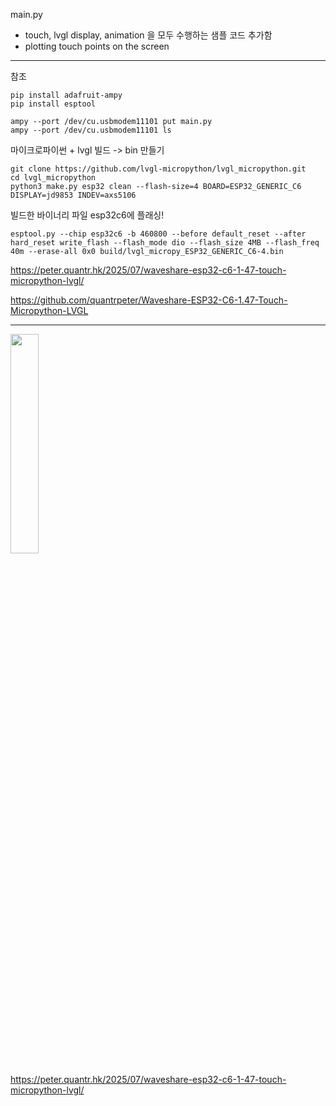 main.py

- touch, lvgl display, animation 을 모두 수행하는 샘플 코드 추가함
- plotting touch points on the screen




---

참조

```
pip install adafruit-ampy
pip install esptool 

ampy --port /dev/cu.usbmodem11101 put main.py
ampy --port /dev/cu.usbmodem11101 ls
```

마이크로파이썬 + lvgl 빌드 -> bin 만들기

```
git clone https://github.com/lvgl-micropython/lvgl_micropython.git
cd lvgl_micropython
python3 make.py esp32 clean --flash-size=4 BOARD=ESP32_GENERIC_C6 DISPLAY=jd9853 INDEV=axs5106
```

빌드한 바이너리 파일 esp32c6에 플래싱!

```
esptool.py --chip esp32c6 -b 460800 --before default_reset --after hard_reset write_flash --flash_mode dio --flash_size 4MB --flash_freq 40m --erase-all 0x0 build/lvgl_micropy_ESP32_GENERIC_C6-4.bin
```




https://peter.quantr.hk/2025/07/waveshare-esp32-c6-1-47-touch-micropython-lvgl/

https://github.com/quantrpeter/Waveshare-ESP32-C6-1.47-Touch-Micropython-LVGL


---
<img src="https://github.com/user-attachments/assets/9c94f96e-9021-4736-a534-0ab66389a119" width="30%"> 

https://peter.quantr.hk/2025/07/waveshare-esp32-c6-1-47-touch-micropython-lvgl/
